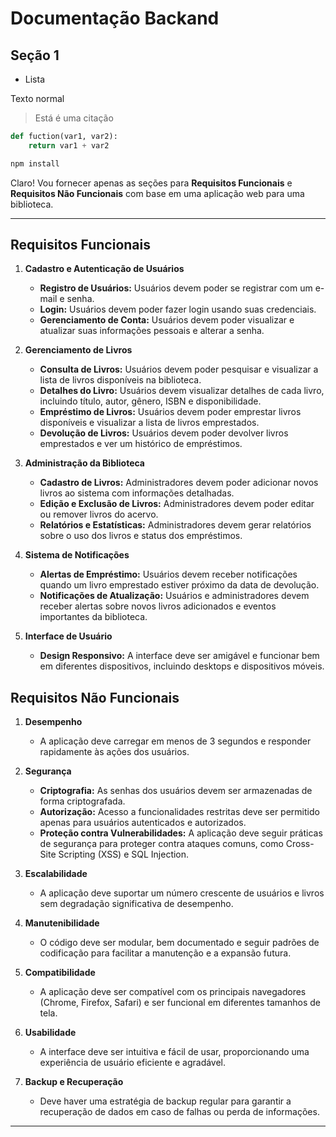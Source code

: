# Documentação Backand

## Seção 1

- Lista

Texto normal
> Está é uma citação 

``` python
def fuction(var1, var2): 
    return var1 + var2
```
```bash
npm install
```
Claro! Vou fornecer apenas as seções para **Requisitos Funcionais** e **Requisitos Não Funcionais** com base em uma aplicação web para uma biblioteca.

---

## Requisitos Funcionais

1. **Cadastro e Autenticação de Usuários**
   - **Registro de Usuários:** Usuários devem poder se registrar com um e-mail e senha.
   - **Login:** Usuários devem poder fazer login usando suas credenciais.
   - **Gerenciamento de Conta:** Usuários devem poder visualizar e atualizar suas informações pessoais e alterar a senha.

2. **Gerenciamento de Livros**
   - **Consulta de Livros:** Usuários devem poder pesquisar e visualizar a lista de livros disponíveis na biblioteca.
   - **Detalhes do Livro:** Usuários devem visualizar detalhes de cada livro, incluindo título, autor, gênero, ISBN e disponibilidade.
   - **Empréstimo de Livros:** Usuários devem poder emprestar livros disponíveis e visualizar a lista de livros emprestados.
   - **Devolução de Livros:** Usuários devem poder devolver livros emprestados e ver um histórico de empréstimos.

3. **Administração da Biblioteca**
   - **Cadastro de Livros:** Administradores devem poder adicionar novos livros ao sistema com informações detalhadas.
   - **Edição e Exclusão de Livros:** Administradores devem poder editar ou remover livros do acervo.
   - **Relatórios e Estatísticas:** Administradores devem gerar relatórios sobre o uso dos livros e status dos empréstimos.

4. **Sistema de Notificações**
   - **Alertas de Empréstimo:** Usuários devem receber notificações quando um livro emprestado estiver próximo da data de devolução.
   - **Notificações de Atualização:** Usuários e administradores devem receber alertas sobre novos livros adicionados e eventos importantes da biblioteca.

5. **Interface de Usuário**
   - **Design Responsivo:** A interface deve ser amigável e funcionar bem em diferentes dispositivos, incluindo desktops e dispositivos móveis.

## Requisitos Não Funcionais

1. **Desempenho**
   - A aplicação deve carregar em menos de 3 segundos e responder rapidamente às ações dos usuários.

2. **Segurança**
   - **Criptografia:** As senhas dos usuários devem ser armazenadas de forma criptografada.
   - **Autorização:** Acesso a funcionalidades restritas deve ser permitido apenas para usuários autenticados e autorizados.
   - **Proteção contra Vulnerabilidades:** A aplicação deve seguir práticas de segurança para proteger contra ataques comuns, como Cross-Site Scripting (XSS) e SQL Injection.

3. **Escalabilidade**
   - A aplicação deve suportar um número crescente de usuários e livros sem degradação significativa de desempenho.

4. **Manutenibilidade**
   - O código deve ser modular, bem documentado e seguir padrões de codificação para facilitar a manutenção e a expansão futura.

5. **Compatibilidade**
   - A aplicação deve ser compatível com os principais navegadores (Chrome, Firefox, Safari) e ser funcional em diferentes tamanhos de tela.

6. **Usabilidade**
   - A interface deve ser intuitiva e fácil de usar, proporcionando uma experiência de usuário eficiente e agradável.

7. **Backup e Recuperação**
   - Deve haver uma estratégia de backup regular para garantir a recuperação de dados em caso de falhas ou perda de informações.

---
